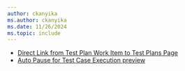 ```yaml
---
author: ckanyika
ms.author: ckanyika
ms.date: 11/26/2024
ms.topic: include
---
```

 
- [Direct Link from Test Plan Work Item to Test Plans Page](#direct-link-from-test-plan-work-item-to-test-plans-page)
- [Auto Pause for Test Case Execution preview](#auto-pause-for-test-case-execution-preview) 